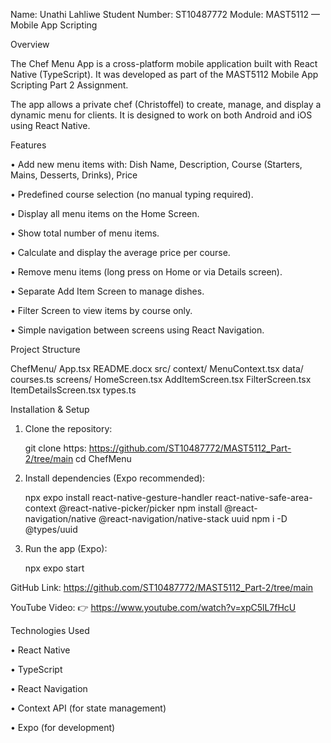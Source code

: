 Name: Unathi Lahliwe 
Student Number: ST10487772 
Module: MAST5112 — Mobile App Scripting 

 Overview 

The Chef Menu App is a cross-platform mobile application built with React Native (TypeScript). It was developed as part of the MAST5112 Mobile App Scripting Part 2 Assignment. 
 
The app allows a private chef (Christoffel) to create, manage, and display a dynamic menu for clients. It is designed to work on both Android and iOS using React Native. 

Features 

• Add new menu items with: Dish Name, Description, Course (Starters, Mains, Desserts, Drinks), Price 

• Predefined course selection (no manual typing required). 

• Display all menu items on the Home Screen. 

• Show total number of menu items. 

• Calculate and display the average price per course. 

• Remove menu items (long press on Home or via Details screen). 

• Separate Add Item Screen to manage dishes. 

• Filter Screen to view items by course only. 

• Simple navigation between screens using React Navigation. 

 Project Structure 

ChefMenu/ 
  App.tsx 
  README.docx 
  src/ 
    context/ 
      MenuContext.tsx 
    data/ 
      courses.ts 
    screens/ 
      HomeScreen.tsx 
      AddItemScreen.tsx 
      FilterScreen.tsx 
      ItemDetailsScreen.tsx 
    types.ts 

 Installation & Setup 

1. Clone the repository: 

   git clone https:  https://github.com/ST10487772/MAST5112_Part-2/tree/main
   cd ChefMenu 

2. Install dependencies (Expo recommended): 

   npx expo install react-native-gesture-handler react-native-safe-area-context @react-native-picker/picker 
   npm install @react-navigation/native @react-navigation/native-stack uuid 
   npm i -D @types/uuid 

3. Run the app (Expo): 

   npx expo start

GitHub Link:
https://github.com/ST10487772/MAST5112_Part-2/tree/main

YouTube Video:
👉  https://www.youtube.com/watch?v=xpC5lL7fHcU

Technologies Used 

• React Native 

• TypeScript 

• React Navigation 

• Context API (for state management) 

• Expo (for development)

